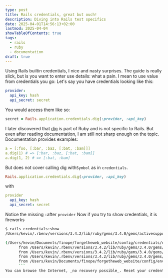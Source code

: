 ```yaml
---
type: post
title: Rails credentials, great but ouch!
description: Diving into Rails test specifics
date: 2025-04-01T14:56:13+02:00
lastmod: 2025-04-04
showTableOfContents: true
tags:
  - rails
  - ruby
  - documentation
draft: true
---
```


Using Rails builtin credentials, I nice and nasty surprises.
The guide is really slick, but is you want to enter use details: what a pain.
I mean to use value from credentials you go:
Let's say you have credentials looking like this:

```yaml
provider:
  api_key: hash
  api_secret: secret
```

You would access them like so:

```ruby
secret = Rails.application.credentials.dig(:provider, :api_key)
```

I later discovered that
[dig](https://ruby-doc.org/3.4.1/Array.html#method-i-dig) is part of Ruby and
is not specific to Rails. But even after reading documentation, I am still not
sharp enough on the topic. Documentation provides examples:

```yaml
a = [:foo, [:bar, :baz, [:bat, :bam]]]
a.dig(1) # => [:bar, :baz, [:bat, :bam]]
a.dig(1, 2) # => [:bat, :bam]
```

But does not cover calling dig with`Symbol` as in `credentials`.

```ruby
Rails.application.credentials.dig(:provider, :api_key)
```

with

```yaml
provider
  api_key: hash
  api_secret: secret
```

Notice the missing `:`after `provider`
Now if you try to show credentials, it is fireworks

````sh
$ rails credentials:show
/Users/kevin/.rbenv/versions/3.4.2/lib/ruby/gems/3.4.0/gems/activesupport-8.0.2/lib/active_support/encrypted_configuration.rb:123:in 'ActiveSupport::EncryptedConfiguration#deserialize': Invalid YAML in '/Users/kevin/Documents/finope/forgetheweb_website/config/credentials/development.yml.enc'. (ActiveSupport::EncryptedConfiguration::InvalidContentError)

(/Users/kevin/Documents/finope/forgetheweb_website/config/credentials/development.yml.enc): mapping values are not allowed in this context at line 25 column 10
      from /Users/kevin/.rbenv/versions/3.4.2/lib/ruby/gems/3.4.0/gems/activesupport-8.0.2/lib/active_support/encrypted_configuration.rb:86:in 'ActiveSupport::EncryptedConfiguration#config'
      from /Users/kevin/.rbenv/versions/3.4.2/lib/ruby/gems/3.4.0/gems/activesupport-8.0.2/lib/active_support/encrypted_configuration.rb:113:in 'ActiveSupport::EncryptedConfiguration#options'
      from /Users/kevin/.rbenv/versions/3.4.2/lib/ruby/gems/3.4.0/gems/activesupport-8.0.2/lib/active_support/delegation.rb:186:in 'ActiveSupport::EncryptedConfiguration#method_missing'
      from /Users/kevin/Documents/finope/forgetheweb_website/config/environments/development.rb:84:in 'block in <main>'
      ```
You can browse the Internet, _no recovery possible_. Reset your credentials to a _previous safe state_ and re-edit.
````
